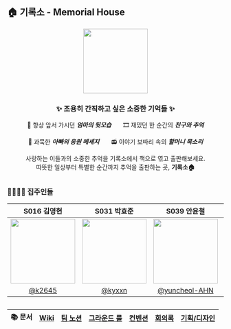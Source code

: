## 🏠 기록소 - Memorial House

<div align="center">
  <img src="https://github.com/user-attachments/assets/46b8423b-ebef-446d-93e1-22d2a55361ad" width="150">

  ### ✨ 조용히 간직하고 싶은 소중한 기억들 ✨<br>


📸  항상 앞서 가시던 ***엄마의 뒷모습***            🎞️  재밌던 한 순간의 ***친구와 추억***  
 
💌  과묵한 ***아빠의 응원 메세지***         📻  이야기 보따리 속의 ***할머니 목소리***

  사랑하는 이들과의 소중한 추억을 기록소에서 책으로 엮고 출판해보세요.<br>
  따뜻한 일상부터 특별한 순간까지 추억을 출판하는 곳, **기록소🏠**

</div>

##

### 🧑‍🧑‍🧒‍🧒 집주인들
|S016 김영현|S031 박효준|S039 안윤철|S057 임정현|
|:-:|:-:|:-:|:-:|
|<img src="https://avatars.githubusercontent.com/u/62226667?v=4" width=150>|<img src="https://avatars.githubusercontent.com/u/129862357?v=4" width=150>|<img src="https://avatars.githubusercontent.com/u/70050038?v=4" width=150>|<img src="https://avatars.githubusercontent.com/u/71179395?v=4" width=150>
|[@k2645](https://github.com/k2645)|[@kyxxn](https://github.com/kyxxn)|[@yuncheol-AHN](https://github.com/yuncheol-ahn)|[@iceHood](https://github.com/icehood)|

##

|📚 문서|[Wiki](https://github.com/boostcampwm-2024/iOS10-MemorialHouse/wiki)|[팀 노션](https://kyxxn.notion.site/iOS10-12c9adb32626806c900ad008c85e7dcc?pvs=4)|[그라운드 룰](https://kyxxn.notion.site/12c9adb3262680b28a58dfddd1ed2b59?pvs=4)|[컨벤션](https://kyxxn.notion.site/12c9adb3262680b28a58dfddd1ed2b59?pvs=4)|[회의록](https://kyxxn.notion.site/eb52137ca8374353adbd7fb6926e99e8?pvs=4)|[기획/디자인](https://www.figma.com/design/zgxogGGouOUsshAJkPeT86/MemorialHouse?node-id=0-1&node-type=canvas&t=b4rxjLDdHgzyH6p3-0)|
|:-:|:-:|:-:|:-:|:-:|:-:|:--:|
